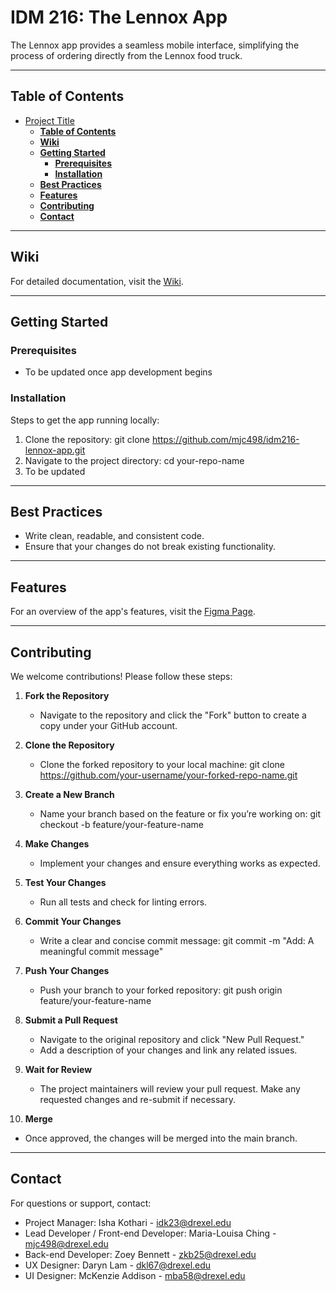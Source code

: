 # IDM 216: The Lennox App

The Lennox app provides a seamless mobile interface, simplifying the process of ordering directly from the Lennox food truck. 

---

## **Table of Contents**

- [Project Title](#project-title)
  - [**Table of Contents**](#table-of-contents)
  - [**Wiki**](#wiki)
  - [**Getting Started**](#getting-started)
    - [**Prerequisites**](#prerequisites)
    - [**Installation**](#installation)
  - [**Best Practices**](#best-practices)
  - [**Features**](#features)
  - [**Contributing**](#contributing)
  - [**Contact**](#contact)

---

## **Wiki**

For detailed documentation, visit the [Wiki](https://teams.microsoft.com/l/entity/0d820ecd-def2-4297-adad-78056cde7c78/_djb2_msteams_prefix_1601617659?context=%7B%22channelId%22%3A%2219%3ATfo7rotaXEGWPnX59F8s3dsaAmrc4AbkZbZsfgv-e-A1%40thread.tacv2%22%7D&tenantId=3664e6fa-47bd-45a6-9670-8c4f080f8ca6).

---

## **Getting Started**

### **Prerequisites**
- To be updated once app development begins

### **Installation**

Steps to get the app running locally:

1. Clone the repository:
   git clone <https://github.com/mjc498/idm216-lennox-app.git>
2. Navigate to the project directory:
   cd your-repo-name
3. To be updated 

---

## **Best Practices**

- Write clean, readable, and consistent code.
- Ensure that your changes do not break existing functionality.

---

## **Features**

For an overview of the app's features, visit the [Figma Page](https://www.figma.com/files/team/1240741858362641420/project/322894976/IDM216-Lennox?fuid=1289367730452544438).

---

## **Contributing**

We welcome contributions! Please follow these steps:

1. **Fork the Repository**
   - Navigate to the repository and click the "Fork" button to create a copy under your GitHub account.

2. **Clone the Repository**
   - Clone the forked repository to your local machine:
     git clone <https://github.com/your-username/your-forked-repo-name.git>

3. **Create a New Branch**
   - Name your branch based on the feature or fix you’re working on:
     git checkout -b feature/your-feature-name

4. **Make Changes**
   - Implement your changes and ensure everything works as expected.

5. **Test Your Changes**
   - Run all tests and check for linting errors.

6. **Commit Your Changes**
   - Write a clear and concise commit message:
     git commit -m "Add: A meaningful commit message"

7. **Push Your Changes**
   - Push your branch to your forked repository:
     git push origin feature/your-feature-name

8. **Submit a Pull Request**
   - Navigate to the original repository and click "New Pull Request."
   - Add a description of your changes and link any related issues.

9. **Wait for Review**
   - The project maintainers will review your pull request. Make any requested changes and re-submit if necessary.

10. **Merge**

- Once approved, the changes will be merged into the main branch.

---

## **Contact**

For questions or support, contact:

- Project Manager: Isha Kothari - idk23@drexel.edu
- Lead Developer / Front-end Developer: Maria-Louisa Ching - mjc498@drexel.edu
- Back-end Developer: Zoey Bennett - zkb25@drexel.edu
- UX Designer: Daryn Lam - dkl67@drexel.edu
- UI Designer: McKenzie Addison - mba58@drexel.edu
